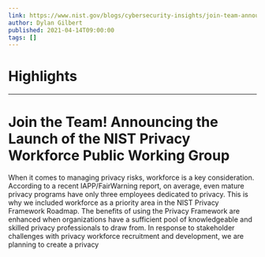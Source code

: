 ```yaml
---
link: https://www.nist.gov/blogs/cybersecurity-insights/join-team-announcing-launch-nist-privacy-workforce-public-working-group
author: Dylan Gilbert
published: 2021-04-14T09:00:00
tags: []
---
```

# Highlights


---
# Join the Team! Announcing the Launch of the NIST Privacy Workforce Public Working Group
When it comes to managing privacy risks, workforce is a key consideration. According to a recent IAPP/FairWarning report, on average, even mature privacy programs have only three employees dedicated to privacy. This is why we included workforce as a priority area in the NIST Privacy Framework Roadmap. The benefits of using the Privacy Framework are enhanced when organizations have a sufficient pool of knowledgeable and skilled privacy professionals to draw from. In response to stakeholder challenges with privacy workforce recruitment and development, we are planning to create a privacy
